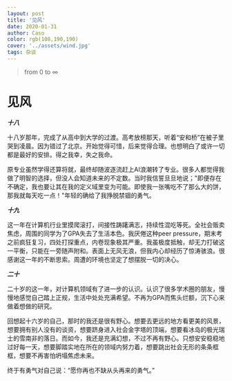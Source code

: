 ```yaml
---
layout: post
title: '见风'
date: 2020-01-31
author: Caso
color: rgb(108,190,190)
cover: '../assets/wind.jpg'
tags: 杂谈
---
```




> from 0 to ∞

# 见风

***十八***

十八岁那年，完成了从高中到大学的过渡。高考放榜那天，听着“安和桥”在被子里哭到凌晨。因为错过了北京。开始觉得可惜，后来觉得合理。也想明白了或许一切都是最好的安排。得之我幸，失之我命。

原专业虽然学得还算将就，最终却随波逐流赶上AI浪潮转了专业。很多人都觉得我做了明智的选择，但没人会知道未来的不定数。当时我信誓旦旦地说；"即便存在不确定，我也要让其在我的定义域里变为可能。即使我一张嘴吃不了那么大的饼，那我就每天吃一点！"年轻的确给了我挣脱禁锢的勇气。

***十九***

这一年在计算机行业里摸爬滚打，间接性踌躇满志，持续性混吃等死。全社会贩卖焦虑，周围的同学为了GPA失去了生活本色。我厌倦这种peer pressure，期末考之前疯狂复习，四处打探重点，内卷现象极其严重。我虽极度抵触，却无力打破这一平衡，只能在一旁随声附和。表面上无风无浪，但我内心却经历了惊涛骇浪。很感谢这一年的不断思索。周遭的环境也坚定了想摆脱一切的决心。

***二十***

二十岁的这一年，对计算机领域有了进一步的认识。认识了很多学术圈的朋友，慢慢地感觉自己踏上正规，生活中处处充满希望。不再为GPA而焦头烂额，沉下心来做着想做的研究。

回想起十六岁的自己，那时的我还是很有野心。想要去更远的地方看更美的风景，想要拥有别人没有的谈资，想要跻身进入社会金字塔的顶端，想要看冰岛的极光瑞士的雪南非的落日。而如今，我还是充满幻想，不过不再有野心。只想安安稳稳地过好每一天，想要脚踏实地在所在的领域内努力着，想要跳出社会无形的条条框框，想要不再害怕坍塌焦虑未来。

终于有勇气对自己说：“愿你再也不缺从头再来的勇气。”

